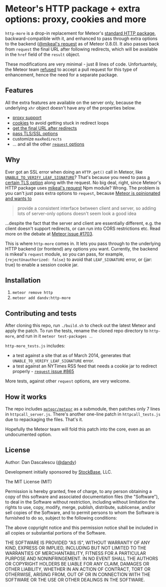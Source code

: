 # Meteor's HTTP package + extra options: proxy, cookies and more

`http-more` is a drop-in replacement for Meteor's [standard HTTP package](http://docs.meteor.com/#http), backward-compatible with it, and enhanced to pass through extra options to the backend ([@mikeal's request](https://github.com/mikeal/request) as of Meteor 0.8.0).
It also passes back from `request` the final URL after following redirects, which will be available in the `href` field of the `result` object.

These modifications are very minimal - just 8 lines of code. Unfortuantely, the Meteor team [refused](https://github.com/meteor/meteor/issues/1703) to accept a pull request for this type of enhancement, hence the need for a separate package.

## Features

All the extra features are available on the server only, because the underlying `xhr` object doesn't have any of the properties below.

* [proxy support](http://stackoverflow.com/a/22069540/1269037)
* [cookies](https://groups.google.com/forum/#!topic/meteor-core/HdJK0n-09DA) to avoid getting stuck in redirect loops
* [get the final URL after redirects](https://groups.google.com/forum/#!topic/meteor-talk/Uu_ouiZB-P8)
* [pass TLS/SSL options](http://stackoverflow.com/q/20681044/1269037)
* customize `maxRedirects`
* ... and all the other [`request` options](https://github.com/mikeal/request#requestoptions-callback)

## Why

Ever got an SSL error when doing an `HTTP.get()` call in Meteor, like [`UNABLE_TO_VERIFY_LEAF_SIGNATURE`](http://stackoverflow.com/questions/20681044/how-can-i-pass-extra-options-to-node-in-meteors-http-call)?
That's because you need to pass [a certain TLS option](http://stackoverflow.com/questions/17200391/nodejs-unable-to-verify-leaf-signature) along with the request. No big deal, right, since Meteor's HTTP package uses [mikeal's request](https://github.com/mikeal/request) Npm module?
Wrong. The problem is you can't just pass extra options to `request`, because [Meteor is opinionated and wants to](https://github.com/meteor/meteor/issues/1703)
> provide a consistent interface between client and server, so adding lots of server-only options doesn't seem look a good idea

...despite the fact that the server and client are essentially different, e.g. the client doesn't support redirects, or can run into CORS restrictions etc. Read more on the debate at [Meteor issue #1703](https://github.com/meteor/meteor/issues/1703).

This is where `http-more` comes in. It lets you pass through to the underlying HTTP backend (or frontend) any options you want.
Currently, the backend is mikeal's `request` module, so you can pass, for example, `{rejectUnauthorized: false}` to avoid that `LEAF_SIGNATURE` error, or {jar: true} to enable a session cookie jar.


## Installation

1. `meteor remove http`
2. `meteor add dandv:http-more`


## Contributing and tests

After cloning this repo, run `./build.sh` to check out the latest Meteor and apply the patch. To run the tests, rename the cloned repo directory to `http-more`, and run in it `meteor test-packages .`.

`http-more_tests.js` includes:

* a test against a site that as of March 2014, generates that `UNABLE_TO_VERIFY_LEAF_SIGNATURE` error.
* a test against an NYTimes RSS feed that needs a cookie jar to redirect properly - [`request` issue #865](https://github.com/mikeal/request/issues/865)

More tests, against other `request` options, are very welcome.


## How it works

The repo includes [`meteor/meteor`](https://github.com/meteor/meteor) as a submodule, then patches only 7 lines in `httpcall_server.js`. There's another one-line patch in `httpcall_tests.js` due to repackaging the files. That's it.

Hopefully the Meteor team will fold this patch into the core, even as an undocumented option.


## License

Author: Dan Dascalescu ([@dandv](http://github.com/dandv))

Development initially sponsored by [StockBase](http://stockbase.com), LLC.

The MIT License (MIT)

Permission is hereby granted, free of charge, to any person obtaining a copy of
this software and associated documentation files (the "Software"), to deal in
the Software without restriction, including without limitation the rights to
use, copy, modify, merge, publish, distribute, sublicense, and/or sell copies of
the Software, and to permit persons to whom the Software is furnished to do so,
subject to the following conditions:

The above copyright notice and this permission notice shall be included in all
copies or substantial portions of the Software.

THE SOFTWARE IS PROVIDED "AS IS", WITHOUT WARRANTY OF ANY KIND, EXPRESS OR
IMPLIED, INCLUDING BUT NOT LIMITED TO THE WARRANTIES OF MERCHANTABILITY, FITNESS
FOR A PARTICULAR PURPOSE AND NONINFRINGEMENT. IN NO EVENT SHALL THE AUTHORS OR
COPYRIGHT HOLDERS BE LIABLE FOR ANY CLAIM, DAMAGES OR OTHER LIABILITY, WHETHER
IN AN ACTION OF CONTRACT, TORT OR OTHERWISE, ARISING FROM, OUT OF OR IN
CONNECTION WITH THE SOFTWARE OR THE USE OR OTHER DEALINGS IN THE SOFTWARE.
